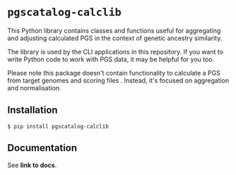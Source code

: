 # `pgscatalog-calclib`

This Python library contains classes and functions useful for aggregating and adjusting calculated PGS in the context of genetic ancestry similarity.

The library is used by the CLI applications in this repository. If you want to write Python code to work with PGS data, it may be helpful for you too.

Please note this package doesn't contain functionality to calculate a PGS from target genomes and scoring files . Instead, it's focused on aggregation and normalisation. 

## Installation 

```
$ pip install pgscatalog-calclib
```

## Documentation

See **link to docs**.
